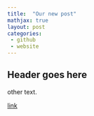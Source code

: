 ```yaml
---
title:  "Our new post"
mathjax: true
layout: post
categories: 
 - github
 - website
---
```


## Header goes here

other text.

[link](https://www.hopkinsmedicine.org/research/labs/veit-stuphorn-laboratory)
